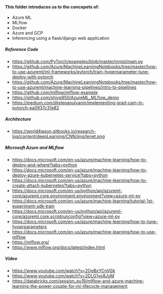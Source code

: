 #### This folder introduces us to the concepets of:
* Azure ML
* MLflow
* Docker
* Azure and GCP
* Inferencing using a flask/django web application

##### Reference Code
* https://github.com/PyTorch/examples/blob/master/mnist/main.py
* https://github.com/Azure/MachineLearningNotebooks/tree/master/how-to-use-azureml/ml-frameworks/pytorch/train-hyperparameter-tune-deploy-with-pytorch
* https://github.com/Azure/MachineLearningNotebooks/tree/master/how-to-use-azureml/machine-learning-pipelines/intro-to-pipelines
* https://github.com/mlflow/mlflow-example
* https://github.com/shivp950/AzureML_MLflow_demo
* https://medium.com/@stepanulyanin/implementing-grad-cam-in-pytorch-ea0937c31e82

##### Architecture
* https://world4jason.gitbooks.io/research-log/content/deepLearning/CNN/img/lenet.png

##### Microsoft Azure and MLflow
* https://docs.microsoft.com/en-us/azure/machine-learning/how-to-deploy-and-where?tabs=python
* https://docs.microsoft.com/en-us/azure/machine-learning/how-to-deploy-azure-kubernetes-service?tabs=python
* https://docs.microsoft.com/en-us/azure/machine-learning/how-to-create-attach-kubernetes?tabs=python
* https://docs.microsoft.com/en-us/python/api/azureml-core/azureml.core.environment.environment?view=azure-ml-py
* https://docs.microsoft.com/en-us/azure/machine-learning/tutorial-1st-experiment-sdk-train
* https://docs.microsoft.com/en-us/python/api/azureml-core/azureml.core.scriptrunconfig?view=azure-ml-py
* https://docs.microsoft.com/en-us/azure/machine-learning/how-to-tune-hyperparameters
* https://docs.microsoft.com/en-us/azure/machine-learning/how-to-use-mlflow
* https://mlflow.org/
* https://www.mlflow.org/docs/latest/index.html

##### Video
* https://www.youtube.com/watch?v=2OgBxYCnVGk
* https://www.youtube.com/watch?v=2DLG1yo8JxM
* https://databricks.com/session_eu19/mlflow-and-azure-machine-learning-the-power-couple-for-ml-lifecycle-management